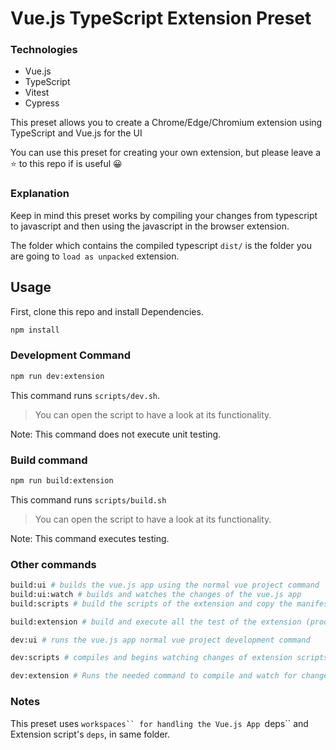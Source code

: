 # Vue.js TypeScript Extension Preset

### Technologies
- Vue.js
- TypeScript
- Vitest
- Cypress

This preset allows you to create a Chrome/Edge/Chromium extension using TypeScript and Vue.js for the UI

You can use this preset for creating your own extension, but please leave a ⭐ to this repo if is useful 😀

### Explanation
Keep in mind this preset works by compiling your changes from typescript to javascript and then using the javascript in the browser extension.

The folder which contains the compiled typescript `dist/` is the folder you are going to `load as unpacked` extension.

## Usage
First, clone this repo and install Dependencies.
```bash
npm install
```

### Development Command

```bash
npm run dev:extension
```
This command runs `scripts/dev.sh`.
> You can open the script to have a look at its functionality.

Note: This command does not execute unit testing.

### Build command

```bash
npm run build:extension
```
This command runs `scripts/build.sh`
> You can open the script to have a look at its functionality.

Note: This command executes testing.

### Other commands

```bash
build:ui # builds the vue.js app using the normal vue project command
build:ui:watch # builds and watches the changes of the vue.js app
build:scripts # build the scripts of the extension and copy the manifest.json file to dist

build:extension # build and execute all the test of the extension (production command)

dev:ui # runs the vue.js app normal vue project development command

dev:scripts # compiles and begins watching changes of extension scripts

dev:extension # Runs the needed command to compile and watch for changes in Extension scripts and Vue.js App
```

### Notes

This preset uses `workspaces`` for handling the Vue.js App `deps`` and Extension script's `deps`, in same folder.